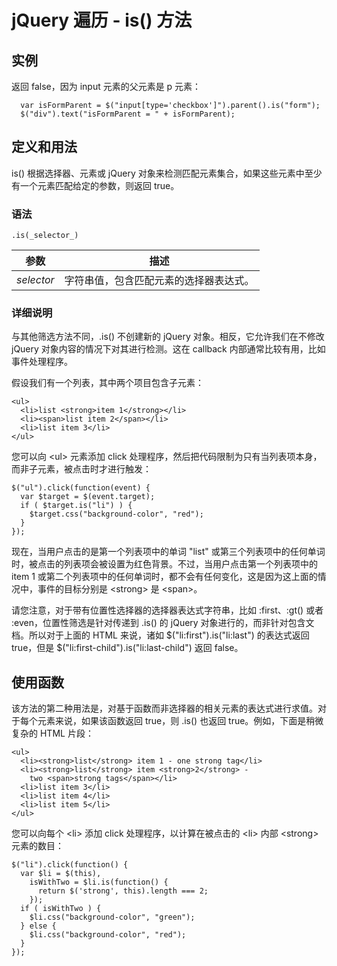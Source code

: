 # jQuery 遍历 - is() 方法



## 实例

返回 false，因为 input 元素的父元素是 p 元素：

```
  var isFormParent = $("input[type='checkbox']").parent().is("form");
  $("div").text("isFormParent = " + isFormParent);

```

## 定义和用法

is() 根据选择器、元素或 jQuery 对象来检测匹配元素集合，如果这些元素中至少有一个元素匹配给定的参数，则返回 true。

### 语法

```
.is(_selector_)
```

| 参数 | 描述 |
| --- | --- |
| _selector_ | 字符串值，包含匹配元素的选择器表达式。 |

### 详细说明

与其他筛选方法不同，.is() 不创建新的 jQuery 对象。相反，它允许我们在不修改 jQuery 对象内容的情况下对其进行检测。这在 callback 内部通常比较有用，比如事件处理程序。

假设我们有一个列表，其中两个项目包含子元素：

```
<ul>
  <li>list <strong>item 1</strong></li>
  <li><span>list item 2</span></li>
  <li>list item 3</li>
</ul>

```

您可以向 &lt;ul&gt; 元素添加 click 处理程序，然后把代码限制为只有当列表项本身，而非子元素，被点击时才进行触发：

```
$("ul").click(function(event) {
  var $target = $(event.target);
  if ( $target.is("li") ) {
    $target.css("background-color", "red");
  }
});

```

现在，当用户点击的是第一个列表项中的单词 "list" 或第三个列表项中的任何单词时，被点击的列表项会被设置为红色背景。不过，当用户点击第一个列表项中的 item 1 或第二个列表项中的任何单词时，都不会有任何变化，这是因为这上面的情况中，事件的目标分别是 &lt;strong&gt; 是 &lt;span&gt;。

请您注意，对于带有位置性选择器的选择器表达式字符串，比如 :first、:gt() 或者 :even，位置性筛选是针对传递到 .is() 的 jQuery 对象进行的，而非针对包含文档。所以对于上面的 HTML 来说，诸如 $("li:first").is("li:last") 的表达式返回 true，但是 $("li:first-child").is("li:last-child") 返回 false。

## 使用函数

该方法的第二种用法是，对基于函数而非选择器的相关元素的表达式进行求值。对于每个元素来说，如果该函数返回 true，则 .is() 也返回 true。例如，下面是稍微复杂的 HTML 片段：

```
<ul>
  <li><strong>list</strong> item 1 - one strong tag</li>
  <li><strong>list</strong> item <strong>2</strong> -
    two <span>strong tags</span></li>
  <li>list item 3</li>
  <li>list item 4</li>
  <li>list item 5</li>
</ul>

```

您可以向每个 &lt;li&gt; 添加 click 处理程序，以计算在被点击的 &lt;li&gt; 内部 &lt;strong&gt; 元素的数目：

```
$("li").click(function() {
  var $li = $(this),
    isWithTwo = $li.is(function() {
      return $('strong', this).length === 2;
    });
  if ( isWithTwo ) {
    $li.css("background-color", "green");
  } else {
    $li.css("background-color", "red");
  }
});

```



